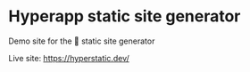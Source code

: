 # Hyperapp static site generator
Demo site for the 🚀 static site generator

Live site: https://hyperstatic.dev/
